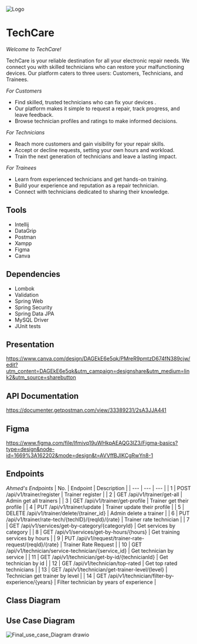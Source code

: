 ![Logo](https://github.com/DeemaSWE/TechCare/assets/90179257/cf227e04-3d70-4f45-b261-f62519a8dff8)
# TechCare

_Welcome to TechCare!_

TechCare is your reliable destination for all your electronic repair needs. We connect you with skilled technicians who can  restore your malfunctioning devices. Our platform caters to three users: Customers, Technicians, and Trainees.

_For Customers_

- Find skilled, trusted technicians who can fix your devices .
- Our platform makes it simple to request a repair, track progress, and leave feedback.
- Browse technician profiles and ratings to make informed decisions.

_For Technicians_

- Reach more customers and gain visibility for your repair skills.
- Accept or decline requests, setting your own hours and workload.
- Train the next generation of technicians and leave a lasting impact.

_For Trainees_

- Learn from experienced technicians and get hands-on training.
- Build your experience and reputation as a repair technician.
- Connect with technicians dedicated to sharing their knowledge.

## Tools
- Intellij
- DataGrip
- Postman
- Xampp
- Figma
- Canva

## Dependencies
- Lombok
- Validation
- Spring Web
- Spring Security
- Spring Data JPA
- MySQL Driver
- JUnit tests
## Presentation
https://www.canva.com/design/DAGEkE6e5qk/PMreR9pmtzD674fN389cjw/edit?utm_content=DAGEkE6e5qk&utm_campaign=designshare&utm_medium=link2&utm_source=sharebutton
## API Documentation
https://documenter.getpostman.com/view/33389231/2sA3JJA441
## Figma
https://www.figma.com/file/Ifmivq19uWHkpAEAQG3IZ3/Figma-basics?type=design&node-id=1669%3A162202&mode=design&t=AVVffBJIKCgRwYn8-1
## Endpoints
_Ahmed's Endpoints_
| No. | Endpoint | Description |
| --- | --- | --- |
| 1 | POST /api/v1/trainer/register | Trainer register |
| 2 | GET /api/v1/trainer/get-all | Admin get all trainers |
| 3 | GET /api/v1/trainer/get-profile | Trainer get their profile |
| 4 | PUT /api/v1/trainer/update | Trainer update their profile |
| 5 | DELETE /api/v1/trainer/delete/{trainer_id} | Admin delete a trainer |
| 6 | PUT /api/v1/trainer/rate-tech/{techID}/{reqId}/{rate} | Trainer rate technician |
| 7 | GET /api/v1/services/get-by-category/{categoryId} | Get services by category |
| 8 | GET /api/v1/services/get-by-hours/{hours} | Get training services by hours |
| 9 | PUT /api/v1/request/trainer-rate-request/{reqId}/{rate} | Trainer Rate Request |
| 10 | GET /api/v1/technician/service-technician/{service_id} | Get technician by service |
| 11 | GET /api/v1/technician/get-by-id/{technicianId} | Get technician by id |
| 12 | GET /api/v1/technician/top-rated | Get top rated technicians |
| 13 | GET /api/v1/technician/get-trainer-level/{level} | Technician get trainer by level |
| 14 | GET /api/v1/technician/filter-by-experience/{years} | Filter technician by years of experience |
## Class Diagram
## Use Case Diagram
![Final_use_case_Diagram drawio](https://github.com/DeemaSWE/test/assets/90179257/68ee24a9-0153-4db3-b50f-3689ca525b07)
